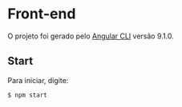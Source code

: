 # Front-end

O projeto foi gerado pelo [Angular CLI](https://github.com/angular/angular-cli) versão 9.1.0.

## Start

Para iniciar, digite:

`$ npm start`
